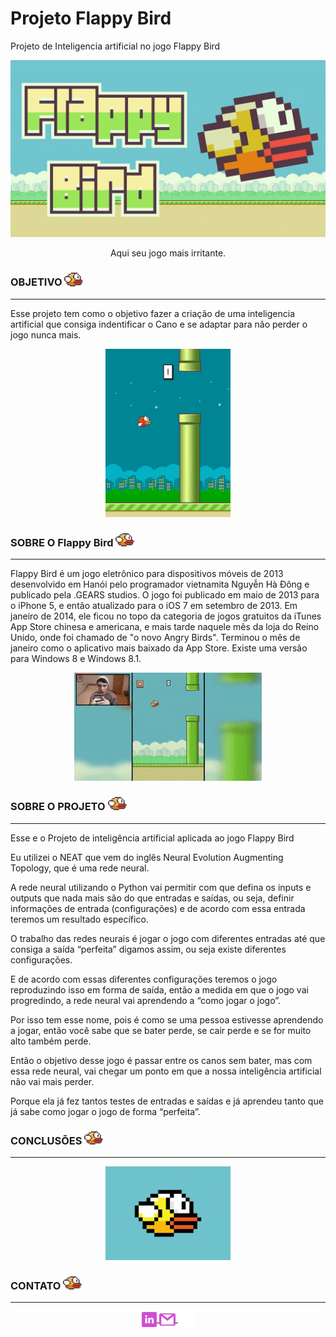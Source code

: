 # Projeto Flappy Bird
Projeto de Inteligencia artificial no jogo Flappy Bird

<p align= "center">
<img src="https://github.com/Andersonpinaj1/ProjetoFlappyBird/blob/main/imgs/Flappy-Bird%20imagem.jpeg" min-width="200px" max-width="100px" width="550px" > 
</p>
<p align= "center">
Aqui seu jogo mais irritante.
</p>

 

### **OBJETIVO** <img width="30px" src="https://github.com/Andersonpinaj1/ProjetoFlappyBird/blob/main/imgs/bird1.png" /> 
***
Esse projeto tem como o objetivo fazer a criação de uma inteligencia artificial que consiga indentificar o Cano e se adaptar para não perder o jogo nunca mais.

<p align= "center">
<img src="https://github.com/Andersonpinaj1/ProjetoFlappyBird/blob/main/imgs/flappy-gif.gif" min-width="300px" max-width="200px" width="200px" >
</p>

 
 ### **SOBRE O Flappy Bird** <img width="30px" src="https://github.com/Andersonpinaj1/ProjetoFlappyBird/blob/main/imgs/bird1.png" />  
***
Flappy Bird é um jogo eletrônico para dispositivos móveis de 2013 desenvolvido em Hanói pelo programador vietnamita Nguyễn Hà Đông e publicado pela .GEARS studios. O jogo foi publicado em maio de 2013 para o iPhone 5, e então atualizado para o iOS 7 em setembro de 2013. Em janeiro de 2014, ele ficou no topo da categoria de jogos gratuitos da iTunes App Store chinesa e americana, e mais tarde naquele mês da loja do Reino Unido, onde foi chamado de "o novo Angry Birds". Terminou o mês de janeiro como o aplicativo mais baixado da App Store. Existe uma versão para Windows 8 e Windows 8.1.

<p align= "center">
<img src="https://github.com/Andersonpinaj1/ProjetoFlappyBird/blob/main/imgs/flappy-raiva.gif" min-width="400px" max-width="300px" width="300px" >
</p>

 ### **SOBRE O PROJETO** <img width="30px" src="https://github.com/Andersonpinaj1/ProjetoFlappyBird/blob/main/imgs/bird1.png" />  
***
Esse e o Projeto de inteligência artificial aplicada ao jogo Flappy Bird 

Eu utilizei o NEAT que vem do inglês Neural Evolution Augmenting Topology, que é uma rede neural.

 A rede neural utilizando o Python vai permitir com que defina os inputs e outputs que nada mais são do que entradas e saídas, ou seja, definir informações de entrada (configurações) e de acordo com essa entrada teremos um resultado específico.

O trabalho das redes neurais é jogar o jogo com diferentes entradas até que consiga a saída “perfeita” digamos assim, ou seja existe diferentes configurações.

E de acordo com essas diferentes configurações teremos o jogo reproduzindo isso em forma de saída, então a medida em que o jogo vai progredindo, a rede neural vai aprendendo a “como jogar o jogo”.

Por isso tem esse nome, pois é como se uma pessoa estivesse aprendendo a jogar, então você sabe que se bater perde, se cair perde e se for muito alto também perde.

Então o objetivo desse jogo é passar entre os canos sem bater, mas com essa rede neural, vai chegar um ponto em que a nossa inteligência artificial não vai mais perder.

Porque ela já fez tantos testes de entradas e saídas e já aprendeu tanto que já sabe como jogar o jogo de forma “perfeita”.

### **CONCLUSÕES** <img width="30px" src="https://github.com/Andersonpinaj1/ProjetoFlappyBird/blob/main/imgs/bird1.png" /> 
***

<p align= "center">
<img src="https://github.com/Andersonpinaj1/ProjetoFlappyBird/blob/main/imgs/Bird%20fly.gif" min-width="300px" max-width="200px" width="200px" >
</p>
 
 
### **CONTATO** <img width="30px" src="https://github.com/Andersonpinaj1/ProjetoFlappyBird/blob/main/imgs/bird1.png" /> 
***


 <p align="center">
<a  href="https://www.linkedin.com/in/marivaldotorres/">
    <img align="center"alt="Junior Torres | Linkedin" target="_blank" width="24px" src="https://github.com/JuniorTorresMTJ/TowerBank/blob/main/img/linkedin.png" />
  </a>

  <a href="mailto:andersonpinajr@gmail.com">
    <img align="center" alt="Junior Torres | Gmail" target="_blank" width="26px" src="https://github.com/JuniorTorresMTJ/TowerBank/blob/main/img/gmail.png" />
  </a>
  <a href="https://github.com/Andersonpinaj1">
    <img align="center" alt="Junior Torres | Github" target="_blank" width="26px" src="https://github.com/JuniorTorresMTJ/Projeto_DeuPositivo/blob/main/image/github.svg" />
  </a>
 </p>

 

